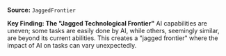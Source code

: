 **Source:** `JaggedFrontier`

**Key Finding: The "Jagged Technological Frontier"**
AI capabilities are uneven; some tasks are easily done by AI, while others, seemingly similar, are beyond its current abilities. This creates a "jagged frontier" where the impact of AI on tasks can vary unexpectedly.
